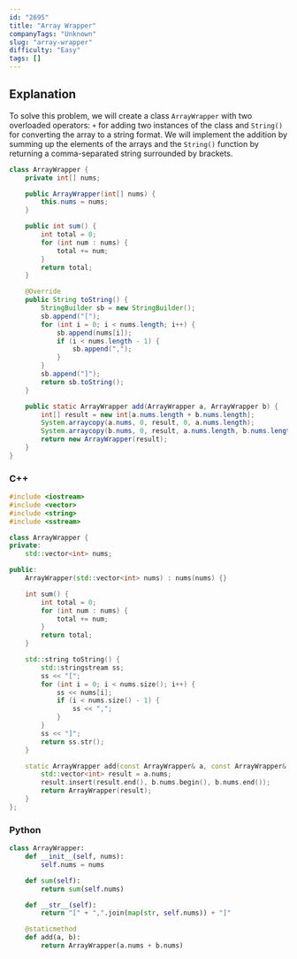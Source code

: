 ```yaml
---
id: "2695"
title: "Array Wrapper"
companyTags: "Unknown"
slug: "array-wrapper"
difficulty: "Easy"
tags: []
---
```


## Explanation
To solve this problem, we will create a class `ArrayWrapper` with two overloaded operators: `+` for adding two instances of the class and `String()` for converting the array to a string format. We will implement the addition by summing up the elements of the arrays and the `String()` function by returning a comma-separated string surrounded by brackets.
```java
class ArrayWrapper {
    private int[] nums;

    public ArrayWrapper(int[] nums) {
        this.nums = nums;
    }

    public int sum() {
        int total = 0;
        for (int num : nums) {
            total += num;
        }
        return total;
    }

    @Override
    public String toString() {
        StringBuilder sb = new StringBuilder();
        sb.append("[");
        for (int i = 0; i < nums.length; i++) {
            sb.append(nums[i]);
            if (i < nums.length - 1) {
                sb.append(",");
            }
        }
        sb.append("]");
        return sb.toString();
    }

    public static ArrayWrapper add(ArrayWrapper a, ArrayWrapper b) {
        int[] result = new int[a.nums.length + b.nums.length];
        System.arraycopy(a.nums, 0, result, 0, a.nums.length);
        System.arraycopy(b.nums, 0, result, a.nums.length, b.nums.length);
        return new ArrayWrapper(result);
    }
}
```

### C++
```cpp
#include <iostream>
#include <vector>
#include <string>
#include <sstream>

class ArrayWrapper {
private:
    std::vector<int> nums;

public:
    ArrayWrapper(std::vector<int> nums) : nums(nums) {}

    int sum() {
        int total = 0;
        for (int num : nums) {
            total += num;
        }
        return total;
    }

    std::string toString() {
        std::stringstream ss;
        ss << "[";
        for (int i = 0; i < nums.size(); i++) {
            ss << nums[i];
            if (i < nums.size() - 1) {
                ss << ",";
            }
        }
        ss << "]";
        return ss.str();
    }

    static ArrayWrapper add(const ArrayWrapper& a, const ArrayWrapper& b) {
        std::vector<int> result = a.nums;
        result.insert(result.end(), b.nums.begin(), b.nums.end());
        return ArrayWrapper(result);
    }
};
```

### Python
```python
class ArrayWrapper:
    def __init__(self, nums):
        self.nums = nums

    def sum(self):
        return sum(self.nums)

    def __str__(self):
        return "[" + ",".join(map(str, self.nums)) + "]"

    @staticmethod
    def add(a, b):
        return ArrayWrapper(a.nums + b.nums)
```
